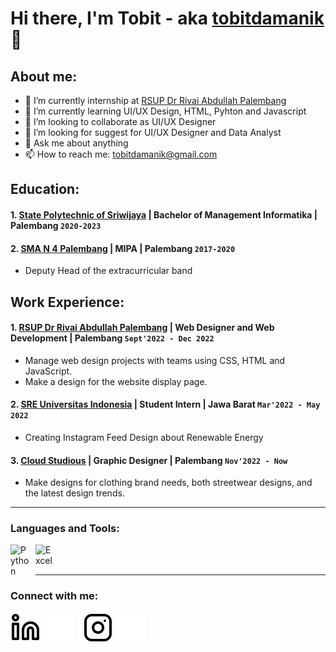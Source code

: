 # Hi there, I'm Tobit - aka [tobitdamanik](linkedin.com/in/tobitdamanik/) 👋
## About me:
- 🔭 I’m currently internship at [RSUP Dr Rivai Abdullah Palembang](https://rsrivaiabdullah.id/)
- 🌱 I’m currently learning UI/UX Design, HTML, Pyhton and Javascript
- 👯 I’m looking to collaborate as UI/UX Designer
- 🤔 I’m looking for suggest for UI/UX Designer and Data Analyst
- 💬 Ask me about anything
- 📫 How to reach me: tobitdamanik@gmail.com

## Education:

#### 1. [State Polytechnic of Sriwijaya](https://www.polsri.ac.id/) | Bachelor of Management Informatika | Palembang `2020-2023`
#### 2. [SMA N 4 Palembang](https://www.sman4plg.sch.id/) | MIPA | Palembang `2017-2020`
   - Deputy Head of the extracurricular band

## Work Experience:
#### 1. [RSUP Dr Rivai Abdullah Palembang](https://rsrivaiabdullah.id/) | Web Designer and Web Development | Palembang `Sept'2022 - Dec 2022`
   - Manage web design projects with teams using CSS, HTML and JavaScript.
   - Make a design for the website display page.
#### 2. [SRE Universitas Indonesia](https://www.linkedin.com/company/society-of-renewable-energy-universitas-indonesia/mycompany/) | Student Intern | Jawa Barat `Mar'2022 - May 2022`
   - Creating Instagram Feed Design about Renewable Energy
#### 3. [Cloud Studious](https://www.instagram.com/cloud.studious/) | Graphic Designer | Palembang `Nov'2022 - Now`
   - Make designs for clothing brand needs, both streetwear designs, and the latest design trends.
   
---

### Languages and Tools:

[<img align="left" alt="Python" width="30px" src="https://upload.wikimedia.org/wikipedia/commons/thumb/c/c3/Python-logo-notext.svg/110px-Python-logo-notext.svg.png?20100317150552" style="padding-right:10px;" />][webdev]
[<img align="left" alt="Excel" width="30px" src="https://is2-ssl.mzstatic.com/image/thumb/Purple126/v4/a8/fd/5a/a8fd5a84-c6f1-355f-3b9f-6e86598efaa3/XCEL.png/1200x630bb.png" style="padding-right:10px;" />][webdev]

<br />
<br />

---
### Connect with me:

[![website](./img/linkedin-light.svg)](linkedin.com/in/tobitdamanik/#gh-light-mode-only)
[![website](./img/linkedin-dark.svg)](linkedin.com/in/tobitdamanik/#gh-dark-mode-only)
&nbsp;&nbsp;
[![website](./img/instagram-light.svg)](https://www.instagram.com/atobitdamanik/#gh-light-mode-only)
[![website](./img/instagram-dark.svg)](https://www.instagram.com/atobitdamanik/#gh-dark-mode-only)



[webdev]: https://github.com/tobitdamanik/tobitdamanik
